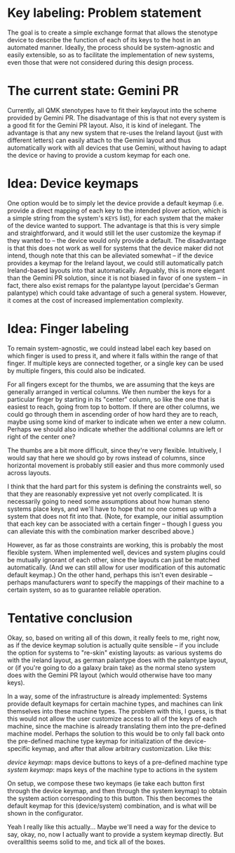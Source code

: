 # Key labeling: Problem statement

The goal is to create a simple exchange format that allows the
stenotype device to describe the function of each of its keys to the
host in an automated manner. Ideally, the process should be
system-agnostic and easily extensible, so as to facilitate the
implementation of new systems, even those that were not considered
during this design process.

# The current state: Gemini PR

Currently, all QMK stenotypes have to fit their keylayout into the
scheme provided by Gemini PR. The disadvantage of this is that not
every system is a good fit for the Gemini PR layout. Also, it is
kind of inelegant. The advantage is that any new system that re-uses
the Ireland layout (just with different letters) can easily attach to
the Gemini layout and thus automatically work with all devices that
use Gemini, without having to adapt the device or having to provide a
custom keymap for each one.

# Idea: Device keymaps

One option would be to simply let the device provide a default keymap
(i.e. provide a direct mapping of each key to the intended plover
action, which is a simple string from the system's `KEYS` list), for each
system that the maker of the device wanted to support. The advantage
is that this is very simple and straightforward, and it would still
let the user customize the keymap if they wanted to – the device would
only provide a default. The disadvantage is that this does not work as
well for systems that the device maker did not intend, though note
that this can be alleviated somewhat – if the device provides a keymap
for the Ireland layout, we could still automatically patch
Ireland-based layouts into that automatically. Arguably, this is more
elegant than the Gemini PR solution, since it is not biased in favor
of one system – in fact, there also exist remaps for the palantype
layout (percidae's German palantype) which could take advantage of
such a general system. However, it comes at the cost of increased
implementation complexity.

# Idea: Finger labeling

To remain system-agnostic, we could instead label each key based on
which finger is used to press it, and where it falls within the range
of that finger. If multiple keys are connected together, or a single
key can be used by multiple fingers, this could also be indicated.

For all fingers except for the thumbs, we are assuming that the keys
are generally arranged in vertical columns. We then number the keys
for a particular finger by starting in its "center" column, so like
the one that is easiest to reach, going from top to bottom. If there
are other columns, we could go through them in ascending order of how
hard they are to reach, maybe using some kind of marker to indicate
when we enter a new column. Perhaps we should also indicate whether
the additional columns are left or right of the center one?

The thumbs are a bit more difficult, since they're very
flexible. Intuitively, I would say that here we should go by rows
instead of columns, since horizontal movement is probably still easier
and thus more commonly used across layouts.

I think that the hard part for this system is defining the
constraints well, so that they are reasonably expressive yet not
overly complicated. It is necessarily going to need some assumptions
about how human steno systems place keys, and we'll have to hope that
no one comes up with a system that does not fit into that. (Note, for
example, our initial assumption that each key can be associated with a
certain finger – though I guess you can alleviate this with the
combination marker described above.)

However, as far as those constraints are working, this is probably the
most flexible system. When implemented well, devices and system
plugins could be mutually ignorant of each other, since the layouts
can just be matched automatically. (And we can still allow for user
modification of this automatic default keymap.) On the other hand,
perhaps this isn't even desirable – perhaps manufacturers *want* to
specify the mappings of their machine to a certain system, so as to
guarantee reliable operation.

# Tentative conclusion

Okay, so, based on writing all of this down, it really feels to me,
right now, as if the device keymap solution is actually quite sensible
– if you include the option for systems to "re-skin" existing layouts:
as various systems do with the ireland layout, as german palantype
does with the palantype layout, or (if you're going to do a galaxy
brain take) as the normal steno system does with the Gemini PR layout
(which would otherwise have too many keys).

In a way, some of the infrastructure is already implemented: Systems
provide default keymaps for certain machine types, and machines can
link themselves into these machine types. The problem with
this, I guess, is that this would not allow the user customize access
to all of the keys of each machine, since the machine is already
translating them into the pre-defined machine model. Perhaps the
solution to this would be to only fall back onto the pre-defined
machine type keymap for initialization of the device-specific keymap,
and after that allow arbitrary customization. Like this:

*device keymap*: maps device buttons to keys of a pre-defined machine
type  
*system keymap*: maps keys of the machine type to actions in the system

On setup, we compose these two keymaps (ie take each button first
through the device keymap, and then through the system keymap) to
obtain the system action corresponding to this button. This then
becomes the default keymap for this (device/system) combination, and
is what will be shown in the configurator.

Yeah I really like this actually... Maybe we'll need a way for the
device to say, okay, no, now I actually want to provide a system
keymap directly. But overallthis seems solid to me, and tick all of
the boxes.
